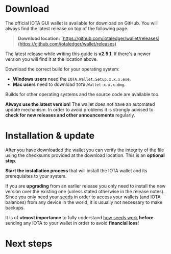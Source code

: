 <!-- TITLE: Download & install -->
<!-- SUBTITLE: The official IOTA wallet -->

# Download
The official IOTA GUI wallet is available for download on GitHub. You will always find the latest release on top of the following page.

> **Download location:** [https://github.com/iotaledger/wallet/releases](https://github.com/iotaledger/wallet/releases)

The latest release while writing this guide is **v2.5.1**. If there's a newer version you will find it at the location above.

Download the correct build for your operating system:
* **Windows users** need the `IOTA.Wallet.Setup.x.x.x.exe`,
* **Mac users** need to download `IOTA.Wallet-x.x.x.dmg`.

Builds for other operating systems and the source code are available too.

**Always use the latest version!** The wallet does not have an automated update mechanism. In order to avoid problems it is strongly advised to **check for new releases and other announcements** regularly.

# Installation & update
After you have downloaded the wallet you can verify the integrity of the file using the checksums provided at the download location. This is an **optional step**.

**Start the installation process** that will install the IOTA wallet and its prerequisites to your system.

If you are **upgrading** from an earlier release you only need to install the new version over the existing one (unless stated otherwise in the release notes). Since you only need your [seeds](/guide/wallet/official/download) in order to access your wallets (and IOTA balances) from any device in the world, it is usually not necessary to make backups.

It is of **utmost importance** to fully understand [how seeds work](/guide/wallet/official/seeds) **before** sending any IOTA to your wallet in order to avoid **financial loss**!

# Next steps